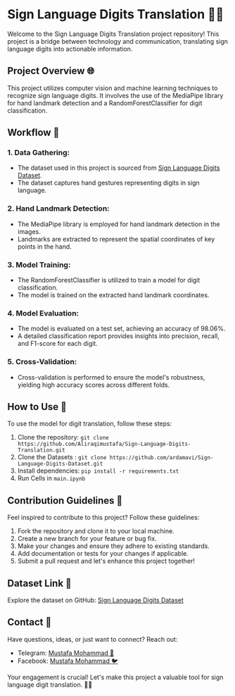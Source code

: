 # Sign Language Digits Translation 🤟🔢

Welcome to the Sign Language Digits Translation project repository! This project is a bridge between technology and communication, translating sign language digits into actionable information.

## Project Overview 🌐

This project utilizes computer vision and machine learning techniques to recognize sign language digits. It involves the use of the MediaPipe library for hand landmark detection and a RandomForestClassifier for digit classification.

## Workflow 🚀

### 1. Data Gathering:

- The dataset used in this project is sourced from [Sign Language Digits Dataset](https://github.com/ardamavi/Sign-Language-Digits-Dataset).
- The dataset captures hand gestures representing digits in sign language.

### 2. Hand Landmark Detection:

- The MediaPipe library is employed for hand landmark detection in the images.
- Landmarks are extracted to represent the spatial coordinates of key points in the hand.

### 3. Model Training:

- The RandomForestClassifier is utilized to train a model for digit classification.
- The model is trained on the extracted hand landmark coordinates.

### 4. Model Evaluation:

- The model is evaluated on a test set, achieving an accuracy of 98.06%.
- A detailed classification report provides insights into precision, recall, and F1-score for each digit.

### 5. Cross-Validation:

- Cross-validation is performed to ensure the model's robustness, yielding high accuracy scores across different folds.

## How to Use 🤖

To use the model for digit translation, follow these steps:

1. Clone the repository: `git clone https://github.com/Aliraqimustafa/Sign-Language-Digits-Translation.git`
2. Clone the Datasets : `git clone https://github.com/ardamavi/Sign-Language-Digits-Dataset.git`
3. Install dependencies: `pip install -r requirements.txt`
4. Run Cells in  `main.ipynb`

## Contribution Guidelines 🤝

Feel inspired to contribute to this project? Follow these guidelines:

1. Fork the repository and clone it to your local machine.
2. Create a new branch for your feature or bug fix.
3. Make your changes and ensure they adhere to existing standards.
4. Add documentation or tests for your changes if applicable.
5. Submit a pull request and let's enhance this project together!

## Dataset Link 📂

Explore the dataset on GitHub: [Sign Language Digits Dataset](https://github.com/ardamavi/Sign-Language-Digits-Dataset)

## Contact 📧

Have questions, ideas, or just want to connect? Reach out:

- Telegram: [Mustafa Mohammad 👥](t.me/ha12qw)
- Facebook: [Mustafa Mohammad 🐦](facebook.com/100049592914479)

Your engagement is crucial! Let's make this project a valuable tool for sign language digit translation. 🤟🔢
